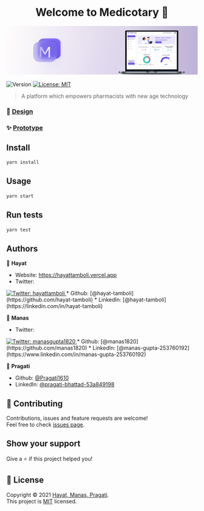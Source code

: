 <h1 align="center">Welcome to Medicotary 👋</h1>

![Test Image 1](./Github-banner.png)

<p>
  <img alt="Version" src="https://img.shields.io/badge/version-0.1.0-blue.svg?cacheSeconds=2592000" />
  <a href="https://github.com/hayat-tamboli/Medicotary/blob/main/LICENSE" target="_blank">
    <img alt="License: MIT" src="https://img.shields.io/badge/License-MIT-yellow.svg" />
  </a>
</p>

> A platform which empowers pharmacists with new age technology

### 🎨 [Design](https://www.figma.com/file/Q6CoyKCe7qswMK3fzTCZru/Management-of-order-and-supply-of-medicine-pharmacies?node-id=1%3A5)

### ✨ [Prototype](https://www.figma.com/proto/Q6CoyKCe7qswMK3fzTCZru/Management-of-order-and-supply-of-medicine-pharmacies?node-id=61%3A406&scaling=contain&page-id=1%3A5&starting-point-node-id=61%3A406)

## Install

```sh
yarn install
```

## Usage

```sh
yarn start
```

## Run tests

```sh
yarn test
```

## Authors

👤 **Hayat**

* Website: https://hayattamboli.vercel.app
* Twitter:
<a href="https://twitter.com/hayattamboli" target="_blank">
    <img alt="Twitter: hayattamboli" src="https://img.shields.io/twitter/follow/hayattamboli.svg?style=social" />
  </a>
* Github: [@hayat-tamboli](https://github.com/hayat-tamboli)
* LinkedIn: [@hayat-tamboli](https://linkedin.com/in/hayat-tamboli)

👤 **Manas**

* Twitter: 
<a href="https://twitter.com/manasgupta1820" target="_blank">
    <img alt="Twitter: manasgupta1820" src="https://img.shields.io/twitter/follow/manasgupta1820.svg?style=social" />
  </a>
* Github: [@manas1820](https://github.com/manas1820)
* LinkedIn: [@manas-gupta-253760192](https://www.linkedin.com/in/manas-gupta-253760192)

👤 **Pragati**

* Github: [@Pragati1610](https://github.com/Pragati1610)
* LinkedIn: [@pragati-bhattad-53a849198](https://www.linkedin.com/in/pragati-bhattad-53a849198)
## 🤝 Contributing

Contributions, issues and feature requests are welcome!<br />Feel free to check [issues page](https://github.com/medicotary/Medicotary/issues). 

## Show your support

Give a ⭐️ if this project helped you!

## 📝 License

Copyright © 2021 [Hayat, Manas, Pragati](https://github.com/hayat-tamboli).<br />
This project is [MIT](https://github.com/hayat-tamboli/Medicotary/blob/main/LICENSE) licensed.
